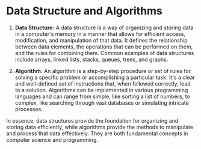 # Data Structure and Algorithms

1. **Data Structure:**
   A data structure is a way of organizing and storing data in a computer's memory in a manner that allows for efficient access, modification, and manipulation of that data. It defines the relationship between data elements, the operations that can be performed on them, and the rules for combining them. Common examples of data structures include arrays, linked lists, stacks, queues, trees, and graphs.

2. **Algorithm:**
   An algorithm is a step-by-step procedure or set of rules for solving a specific problem or accomplishing a particular task. It's a clear and well-defined set of instructions that, when followed correctly, lead to a solution. Algorithms can be implemented in various programming languages and can range from simple, like sorting a list of numbers, to complex, like searching through vast databases or simulating intricate processes.

In essence, data structures provide the foundation for organizing and storing data efficiently, while algorithms provide the methods to manipulate and process that data effectively. They are both fundamental concepts in computer science and programming.
